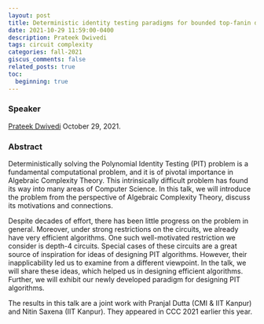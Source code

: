```yaml
---
layout: post
title: Deterministic identity testing paradigms for bounded top-fanin depth-4 circuits
date: 2021-10-29 11:59:00-0400
description: Prateek Dwivedi
tags: circuit complexity
categories: fall-2021
giscus_comments: false
related_posts: true
toc:
  beginning: true
---
```


### Speaker 

[Prateek Dwivedi](https://www.prateekdwivedi.in)
October 29, 2021. 


### Abstract

Deterministically solving the Polynomial Identity Testing (PIT) problem is a fundamental computational problem, and it is of pivotal importance in Algebraic Complexity Theory. This intrinsically difficult problem has found its way into many areas of Computer Science. In this talk, we will introduce the problem from the perspective of Algebraic Complexity Theory, discuss its motivations and connections.
 
Despite decades of effort, there has been little progress on the problem in general. Moreover, under strong restrictions on the circuits, we already have very efficient algorithms. One such well-motivated restriction we consider is depth-4 circuits. Special cases of these circuits are a great source of inspiration for ideas of designing PIT algorithms. However, their inapplicability led us to examine from a different viewpoint. In the talk, we will share these ideas, which helped us in designing efficient algorithms. Further, we will exhibit our newly developed paradigm for designing PIT algorithms.
 
The results in this talk are a joint work with Pranjal Dutta (CMI & IIT Kanpur) and Nitin Saxena (IIT Kanpur). They appeared in CCC 2021 earlier this year.
